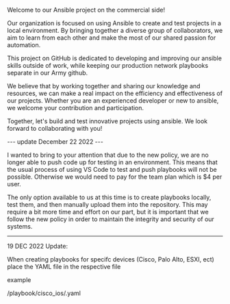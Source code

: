 Welcome to our Ansible project on the commercial side!

Our organization is focused on using Ansible to create and test projects in a local environment. By bringing together a diverse group of collaborators, we aim to learn from each other and make the most of our shared passion for automation.

This project on GitHub is dedicated to developing and improving our ansible skills outside of work, while keeping our production network playbooks separate in our Army github.

We believe that by working together and sharing our knowledge and resources, we can make a real impact on the efficiency and effectiveness of our projects. Whether you are an experienced developer or new to ansible, we welcome your contribution and participation.

Together, let's build and test innovative projects using ansible. We look forward to collaborating with you!

--- update December 22 2022 ---

I wanted to bring to your attention that due to the new policy, we are no longer able to push code up for testing in an environment. This means that the usual process of using VS Code to test and push playbooks will not be possible.  Otherwise we would need to pay for the team plan which is $4 per user.

The only option available to us at this time is to create playbooks locally, test them, and then manually upload them into the repository. This may require a bit more time and effort on our part, but it is important that we follow the new policy in order to maintain the integrity and security of our systems.

--------------------------------

19 DEC 2022 Update: 

When creating playbooks for specifc devices (Cisco, Palo Alto, ESXI, ect) place the YAML file in the respective file 

example

/playbook/cisco_ios/<name>.yaml


